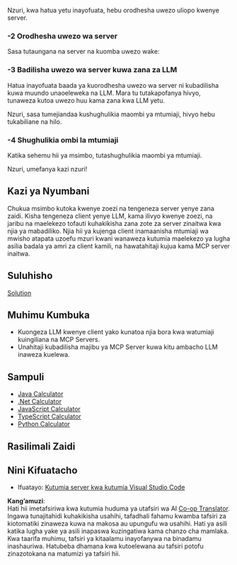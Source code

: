 <!--
CO_OP_TRANSLATOR_METADATA:
{
  "original_hash": "bc3ae5af5973160abba9976cb5a4704c",
  "translation_date": "2025-06-13T11:35:03+00:00",
  "source_file": "03-GettingStarted/03-llm-client/README.md",
  "language_code": "sw"
}
-->
Nzuri, kwa hatua yetu inayofuata, hebu orodhesha uwezo uliopo kwenye server.

### -2 Orodhesha uwezo wa server

Sasa tutaungana na server na kuomba uwezo wake: 

### -3 Badilisha uwezo wa server kuwa zana za LLM

Hatua inayofuata baada ya kuorodhesha uwezo wa server ni kubadilisha kuwa muundo unaoeleweka na LLM. Mara tu tutakapofanya hivyo, tunaweza kutoa uwezo huu kama zana kwa LLM yetu.

Nzuri, sasa tumejiandaa kushughulikia maombi ya mtumiaji, hivyo hebu tukabiliane na hilo.

### -4 Shughulikia ombi la mtumiaji

Katika sehemu hii ya msimbo, tutashughulikia maombi ya mtumiaji.

Nzuri, umefanya kazi nzuri!

## Kazi ya Nyumbani

Chukua msimbo kutoka kwenye zoezi na tengeneza server yenye zana zaidi. Kisha tengeneza client yenye LLM, kama ilivyo kwenye zoezi, na jaribu na maelekezo tofauti kuhakikisha zana zote za server zinaitwa kwa njia ya mabadiliko. Njia hii ya kujenga client inamaanisha mtumiaji wa mwisho atapata uzoefu mzuri kwani wanaweza kutumia maelekezo ya lugha asilia badala ya amri za client kamili, na hawatahitaji kujua kama MCP server inaitwa.

## Suluhisho

[Solution](/03-GettingStarted/03-llm-client/solution/README.md)

## Muhimu Kumbuka

- Kuongeza LLM kwenye client yako kunatoa njia bora kwa watumiaji kuingiliana na MCP Servers.
- Unahitaji kubadilisha majibu ya MCP Server kuwa kitu ambacho LLM inaweza kuelewa.

## Sampuli

- [Java Calculator](../samples/java/calculator/README.md)
- [.Net Calculator](../../../../03-GettingStarted/samples/csharp)
- [JavaScript Calculator](../samples/javascript/README.md)
- [TypeScript Calculator](../samples/typescript/README.md)
- [Python Calculator](../../../../03-GettingStarted/samples/python)

## Rasilimali Zaidi

## Nini Kifuatacho

- Ifuatayo: [Kutumia server kwa kutumia Visual Studio Code](/03-GettingStarted/04-vscode/README.md)

**Kang’amuzi**:  
Hati hii imetafsiriwa kwa kutumia huduma ya utafsiri wa AI [Co-op Translator](https://github.com/Azure/co-op-translator). Ingawa tunajitahidi kuhakikisha usahihi, tafadhali fahamu kwamba tafsiri za kiotomatiki zinaweza kuwa na makosa au upungufu wa usahihi. Hati ya asili katika lugha yake ya asili inapaswa kuzingatiwa kama chanzo cha mamlaka. Kwa taarifa muhimu, tafsiri ya kitaalamu inayofanywa na binadamu inashauriwa. Hatubeba dhamana kwa kutoelewana au tafsiri potofu zinazotokana na matumizi ya tafsiri hii.